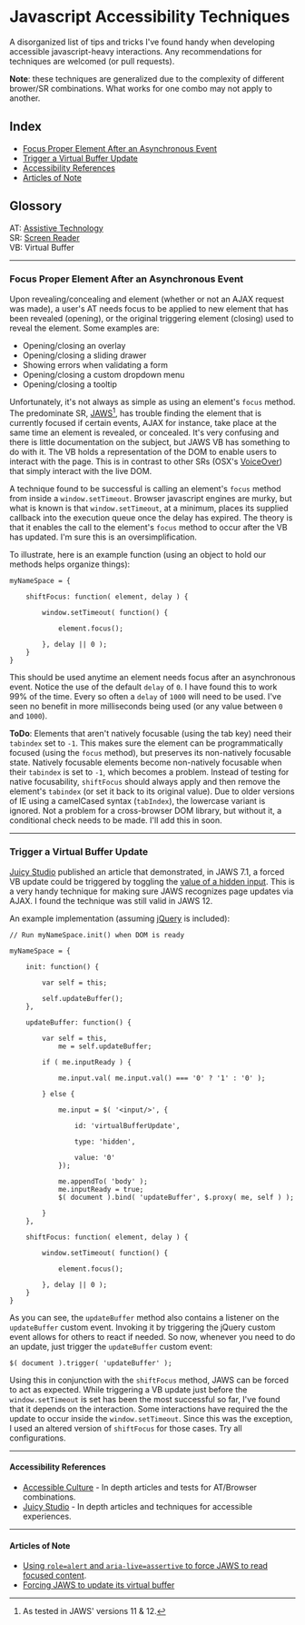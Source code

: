 # Javascript Accessibility Techniques #

A disorganized list of tips and tricks I've found handy when developing accessible javascript-heavy interactions. Any recommendations for techniques are welcomed (or pull requests).

**Note**: these techniques are generalized due to the complexity of different brower/SR combinations. What works for one combo may not apply to another.

## Index ##

* [Focus Proper Element After an Asynchronous Event](#focus-element)
* [Trigger a Virtual Buffer Update](#trigger-vb-update)
* [Accessibility References](#references)
* [Articles of Note](#articles)

## Glossory ##

AT: [Assistive Technology](http://wikipedia.org/wiki/Assistive_Technology)  
SR: [Screen Reader](http://wikipedia.org/wiki/Screen_Reader)  
VB: Virtual Buffer  

---

<a name="focus-element"></a>
### Focus Proper Element After an Asynchronous Event ###

Upon revealing/concealing and element (whether or not an AJAX request was made), a user's AT needs focus to be applied to new element that has been revealed (opening), or the original triggering element (closing) used to reveal the element. Some examples are:

* Opening/closing an overlay
* Opening/closing a sliding drawer
* Showing errors when validating a form
* Opening/closing a custom dropdown menu
* Opening/closing a tooltip
    
Unfortunately, it's not always as simple as using an element's `focus` method. The predominate SR, [JAWS][][^1], has trouble finding the element that is currently focused if certain events, AJAX for instance, take place at the same time an element is revealed, or concealed. It's very confusing and there is little documentation on the subject, but JAWS VB has something to do with it. The VB holds a representation of the DOM to enable users to interact with the page. This is in contrast to other SRs (OSX's [VoiceOver][]) that simply interact with the live DOM.
  
A technique found to be successful is calling an element's `focus` method from inside a `window.setTimeout`. Browser javascript engines are murky, but what is known is that `window.setTimeout`, at a minimum, places its supplied callback into the execution queue once the delay has expired. The theory is that it enables the call to the element's `focus` method to occur after the VB has updated. I'm sure this is an oversimplification.
  
To illustrate, here is an example function (using an object to hold our methods helps organize things):

    myNameSpace = {
        
        shiftFocus: function( element, delay ) {
            
            window.setTimeout( function() {
                
                element.focus();
            
            }, delay || 0 );
        }
    }

This should be used anytime an element needs focus after an asynchronous event. Notice the use of the default `delay` of `0`. I have found this to work 99% of the time. Every so often a `delay` of `1000` will need to be used. I've seen no benefit in more milliseconds being used (or any value between `0` and `1000`).

**ToDo**: Elements that aren't natively focusable (using the tab key) need their `tabindex` set to `-1`. This makes sure the element can be programmatically focused (using the `focus` method), but preserves its non-natively focusable state. Natively focusable elements become non-natively focusable when their `tabindex` is set to `-1`, which becomes a problem. Instead of testing for native focusability, `shiftFocus` should always apply and then remove the element's `tabindex` (or set it back to its original value). Due to older versions of IE using a camelCased syntax (`tabIndex`), the lowercase variant is ignored. Not a problem for a cross-browser DOM library, but without it, a conditional check needs to be made. I'll add this in soon.

---

<a name="trigger-vb-update"></a>
### Trigger a Virtual Buffer Update ###

[Juicy Studio][] published an article that demonstrated, in JAWS 7.1, a forced VB update could be triggered by toggling the [value of a hidden input][updateBuffer]. This is a very handy technique for making sure JAWS recognizes page updates via AJAX. I found the technique was still valid in JAWS 12.
  
An example implementation (assuming [jQuery][] is included):
    
    // Run myNameSpace.init() when DOM is ready
    
    myNameSpace = {
        
        init: function() {
            
            var self = this;
            
            self.updateBuffer();
        },
        
        updateBuffer: function() {
            
            var self = this,
                me = self.updateBuffer;
            
            if ( me.inputReady ) {
                
                me.input.val( me.input.val() === '0' ? '1' : '0' );
                
            } else {
                
                me.input = $( '<input/>', {
                    
                    id: 'virtualBufferUpdate',
                    
                    type: 'hidden',
                    
                    value: '0'
                });
    
                me.appendTo( 'body' );
                me.inputReady = true;
                $( document ).bind( 'updateBuffer', $.proxy( me, self ) );
    
            }
        },
    
        shiftFocus: function( element, delay ) {
            
            window.setTimeout( function() {
                
                element.focus();
            
            }, delay || 0 );
        }
    }
    
As you can see, the `updateBuffer` method also contains a listener on the `updateBuffer` custom event. Invoking it by triggering the jQuery custom event allows for others to react if needed. So now, whenever you need to do an update, just trigger the `updateBuffer` custom event:

    $( document ).trigger( 'updateBuffer' );
    
Using this in conjunction with the `shiftFocus` method, JAWS can be forced to act as expected. While triggering a VB update just before the `window.setTimeout` is set has been the most successful so far, I've found that it depends on the interaction. Some interactions have required the the update to occur inside the `window.setTimeout`. Since this was the exception, I used an altered version of `shiftFocus` for those cases. Try all configurations.

---

<a name="references"></a>
#### Accessibility References ####

* [Accessible Culture][] - In depth articles and tests for AT/Browser combinations.
* [Juicy Studio][] - In depth articles and techniques for accessible experiences.

---

<a name="articles"></a>
#### Articles of Note ####

* [Using `role=alert` and `aria-live=assertive` to force JAWS to read focused content](http://www.accessibleculture.org/research-files/test-cases/aria/alert/index.html).
* [Forcing JAWS to update its virtual buffer][updateBuffer]


[^1]: As tested in JAWS' versions 11 & 12.  
  
  
[JAWS]:http://wikipedia.org/wiki/JAWS_(screen_reader)
[VoiceOver]:http://www.apple.com/accessibility/voiceover/
[jQuery]:http://jquery.com
[Juicy Studio]:http://juicystudio.com
[Accessible Culture]:http://accessibleculture.org/
[updateBuffer]:http://juicystudio.com/article/improving-ajax-applications-for-jaws-users.php

